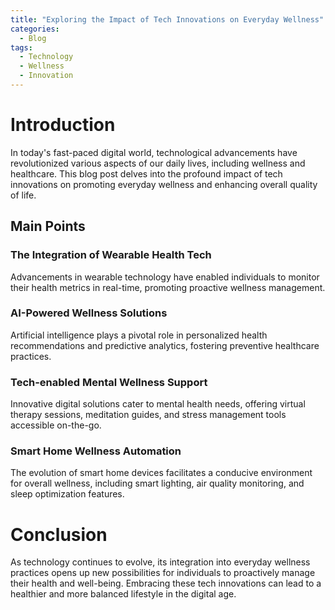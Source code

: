 ```yaml
---
title: "Exploring the Impact of Tech Innovations on Everyday Wellness"
categories:
  - Blog
tags:
  - Technology
  - Wellness
  - Innovation
---
```


# Introduction
In today's fast-paced digital world, technological advancements have revolutionized various aspects of our daily lives, including wellness and healthcare. This blog post delves into the profound impact of tech innovations on promoting everyday wellness and enhancing overall quality of life.

## Main Points
### The Integration of Wearable Health Tech
Advancements in wearable technology have enabled individuals to monitor their health metrics in real-time, promoting proactive wellness management.

### AI-Powered Wellness Solutions
Artificial intelligence plays a pivotal role in personalized health recommendations and predictive analytics, fostering preventive healthcare practices.

### Tech-enabled Mental Wellness Support
Innovative digital solutions cater to mental health needs, offering virtual therapy sessions, meditation guides, and stress management tools accessible on-the-go.

### Smart Home Wellness Automation
The evolution of smart home devices facilitates a conducive environment for overall wellness, including smart lighting, air quality monitoring, and sleep optimization features.

# Conclusion
As technology continues to evolve, its integration into everyday wellness practices opens up new possibilities for individuals to proactively manage their health and well-being. Embracing these tech innovations can lead to a healthier and more balanced lifestyle in the digital age.